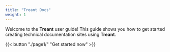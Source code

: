 ```yaml
---
title: "Treant Docs"
weight: 1
---
```


Welcome to the **Treant** user guide! This guide shows you how to get started creating technical documentation sites using **Treant**.

{{< button "./page1/" "Get started now" >}}